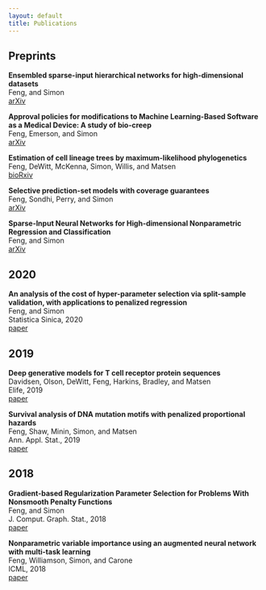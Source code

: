 ```yaml
---
layout: default
title: Publications
---
```


## Preprints
**Ensembled sparse-input hierarchical networks for high-dimensional datasets**<br />
Feng, and Simon<br />
[arXiv](http://arxiv.org/abs/2005.04834)

**Approval policies for modifications to Machine Learning-Based Software as a Medical Device: A study of bio-creep**<br />
Feng, Emerson, and Simon<br />
[arXiv](http://arxiv.org/abs/1912.12413)

**Estimation of cell lineage trees by maximum-likelihood phylogenetics**<br />
Feng, DeWitt, McKenna, Simon, Willis, and Matsen<br />
[bioRxiv](https://www.biorxiv.org/content/10.1101/595215v1.full)

**Selective prediction-set models with coverage guarantees**<br />
Feng, Sondhi, Perry, and Simon<br />
[arXiv](http://arxiv.org/abs/1906.05473)

**Sparse-Input Neural Networks for High-dimensional Nonparametric Regression and Classification**<br />
Feng, and Simon<br />
[arXiv](http://arxiv.org/abs/1711.07592)

## 2020
**An analysis of the cost of hyper-parameter selection via split-sample validation, with applications to penalized regression**<br />
Feng, and Simon<br />
Statistica Sinica, 2020<br />
[paper](http://www3.stat.sinica.edu.tw/ss_newpaper/SS-2017-0310_na.pdf)

## 2019
**Deep generative models for T cell receptor protein sequences**<br />
Davidsen, Olson, DeWitt, Feng, Harkins, Bradley, and Matsen<br />
Elife, 2019<br />
[paper](http://dx.doi.org/10.7554/eLife.46935)

**Survival analysis of DNA mutation motifs with penalized proportional hazards**<br />
Feng, Shaw, Minin, Simon, and Matsen<br />
Ann. Appl. Stat., 2019<br />
[paper](https://projecteuclid.org/euclid.aoas/1560758446)

## 2018
**Gradient-based Regularization Parameter Selection for Problems With Nonsmooth Penalty Functions**<br />
Feng, and Simon<br />
J. Comput. Graph. Stat., 2018<br />
[paper](https://doi.org/10.1080/10618600.2017.1390470)

**Nonparametric variable importance using an augmented neural network with multi-task learning**<br />
Feng, Williamson, Simon, and Carone<br />
ICML, 2018<br />
[paper](http://proceedings.mlr.press/v80/feng18a.html)